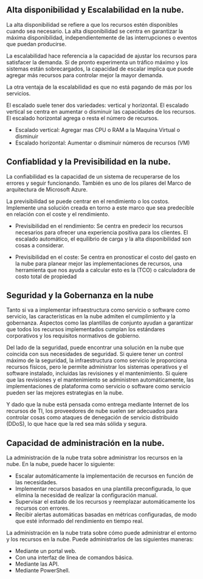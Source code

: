 ## Alta disponibilidad y Escalabilidad en la nube.

La alta disponibilidad se refiere a que los recursos estén disponibles cuando sea necesario. La alta disponibilidad se centra en garantizar la máxima disponibilidad, independientemente de las interrupciones o eventos que puedan producirse.

La escalabilidad hace referencia a la capacidad de ajustar los recursos para satisfacer la demanda. Si de pronto experimenta un tráfico máximo y los sistemas están sobrecargados, la capacidad de escalar implica que puede agregar más recursos para controlar mejor la mayor demanda.

La otra ventaja de la escalabilidad es que no está pagando de más por los servicios.

El escalado suele tener dos variedades: vertical y horizontal. El escalado vertical se centra en aumentar o disminuir las capacidades de los recursos. El escalado horizontal agrega o resta el número de recursos.

* Escalado vertical: Agregar mas CPU o RAM a la Maquina Virtual o disminuir
* Escalado horizontal: Aumentar o disminuir números de recursos (VM)

## Confiablidad y la Previsibilidad en la nube.

La confiabilidad es la capacidad de un sistema de recuperarse de los errores y seguir funcionando. También es uno de los pilares del Marco de arquitectura de Microsoft Azure.

La previsibilidad se puede centrar en el rendimiento o los costos. Implemente una solución creada en torno a este marco que sea predecible en relación con el coste y el rendimiento.

* Previsibilidad en el rendimiento:
Se centra en predecir los recursos necesarios para ofrecer una experiencia positiva para los clientes. El escalado automático, el equilibrio de carga y la alta disponibilidad son cosas a considerar.

* Previsibilidad en el coste: 
Se centra en pronosticar el costo del gasto en la nube para planear mejor las implementaciones de recursos, una herramienta que nos ayuda a calcular esto es la (TCO) o calculadora de costo total de propiedad 
## Seguridad y la Gobernanza en la nube

Tanto si va a implementar infraestructura como servicio o software como servicio, las características en la nube admiten el cumplimiento y la gobernanza. Aspectos como las plantillas de conjunto ayudan a garantizar que todos los recursos implementados cumplan los estándares corporativos y los requisitos normativos de gobierno.

Del lado de la seguridad, puede encontrar una solución en la nube que coincida con sus necesidades de seguridad. Si quiere tener un control máximo de la seguridad, la infraestructura como servicio le proporciona recursos físicos, pero le permite administrar los sistemas operativos y el software instalado, incluidas las revisiones y el mantenimiento. Si quiere que las revisiones y el mantenimiento se administren automáticamente, las implementaciones de plataforma como servicio o software como servicio pueden ser las mejores estrategias en la nube.

Y dado que la nube está pensada como entrega mediante Internet de los recursos de TI, los proveedores de nube suelen ser adecuados para controlar cosas como ataques de denegación de servicio distribuido (DDoS), lo que hace que la red sea más sólida y segura.
## Capacidad de administración en la nube.

La administración de la nube trata sobre administrar los recursos en la nube. En la nube, puede hacer lo siguiente:

- Escalar automáticamente la implementación de recursos en función de las necesidades.
- Implementar recursos basados en una plantilla preconfigurada, lo que elimina la necesidad de realizar la configuración manual.
- Supervisar el estado de los recursos y reemplazar automáticamente los recursos con errores.
- Recibir alertas automáticas basadas en métricas configuradas, de modo que esté informado del rendimiento en tiempo real.

La administración en la nube trata sobre cómo puede administrar el entorno y los recursos en la nube. Puede administrarlos de las siguientes maneras:

- Mediante un portal web.
- Con una interfaz de línea de comandos básica.
- Mediante las API.
- Mediante PowerShell.